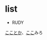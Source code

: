 # list
* RUDY

[こことか](https://qiita.com/MahoTakara/items/3800e9dc83b530d0a050)、[ここ](https://qiita.com/mebiusbox2/items/938af4b0d0bf7a4d3e33)みろ
